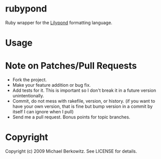 # rubypond

Ruby wrapper for the [Lilypond](http://www.lilypond.org/ "Lilypond") formatting language.

# Usage


# Note on Patches/Pull Requests
 
* Fork the project.
* Make your feature addition or bug fix.
* Add tests for it. This is important so I don't break it in a
  future version unintentionally.
* Commit, do not mess with rakefile, version, or history.
  (if you want to have your own version, that is fine but
   bump version in a commit by itself I can ignore when I pull)
* Send me a pull request. Bonus points for topic branches.


# Copyright

Copyright (c) 2009 Michael Berkowitz. See LICENSE for details.
